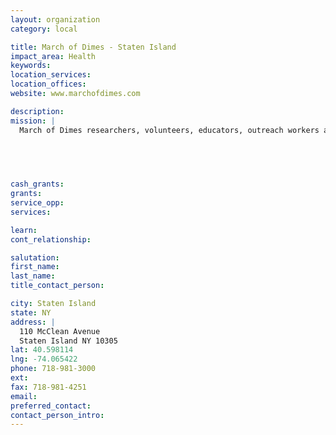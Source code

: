 ```yaml
---
layout: organization
category: local

title: March of Dimes - Staten Island
impact_area: Health
keywords: 
location_services: 
location_offices: 
website: www.marchofdimes.com

description: 
mission: |
  March of Dimes researchers, volunteers, educators, outreach workers and advocates work together to give all babies a fighting chance against the threats to their health: prematurity, birth defects, low birthweight.

  

  

cash_grants: 
grants: 
service_opp: 
services: 

learn: 
cont_relationship: 

salutation: 
first_name: 
last_name: 
title_contact_person: 

city: Staten Island
state: NY
address: |
  110 McClean Avenue     
  Staten Island NY 10305
lat: 40.598114
lng: -74.065422
phone: 718-981-3000
ext: 
fax: 718-981-4251
email: 
preferred_contact: 
contact_person_intro: 
---
```

